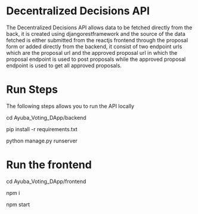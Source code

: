 # Decentralized Decisions API

The Decentralized Decisions API allows data to be fetched directly from the back, it is created using djangorestframework and the source of the data fetched is either submitted from the reactjs frontend through the proposal form or added directly from the backend, it consist of two endpoint urls which are the proposal url and the approved proposal url in which the proposal endpoint is used to post proposals while the approved proposal endpoint is used to get all approved proposals.

# Run Steps

The following steps allows you to run the API locally

cd Ayuba_Voting_DApp/backend

pip install -r requirements.txt

python manage.py runserver


# Run the frontend

cd Ayuba_Voting_DApp/frontend

npm i

npm start